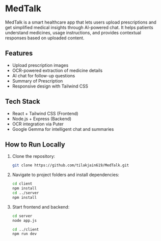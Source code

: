 # MedTalk

MedTalk is a smart healthcare app that lets users upload prescriptions and get simplified medical insights through AI-powered chat. It helps patients understand medicines, usage instructions, and provides contextual responses based on uploaded content.

## Features

- Upload prescription images
- OCR-powered extraction of medicine details
- AI chat for follow-up questions
- Summary of Prescription
- Responsive design with Tailwind CSS

## Tech Stack

- React + Tailwind CSS (Frontend)
- Node.js + Express (Backend)
- OCR integration via Puter
- Google Gemma for intelligent chat and summaries

## How to Run Locally

1. Clone the repository:
   ```bash
   git clone https://github.com/tilakjain619/MedTalk.git
   ```

2. Navigate to project folders and install dependencies:
   ```bash
   cd client
   npm install
   cd ../server
   npm install
   ```

3. Start frontend and backend:
   ```bash
   cd server
   node app.js

   cd ../client
   npm run dev
   ```